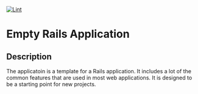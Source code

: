 [![Lint](https://github.com/jetrockets/rails-template/actions/workflows/lint.yml/badge.svg)](https://github.com/jetrockets/rails-template/actions/workflows/lint.yml)
# Empty Rails Application

## Description
The applicatoin is a template for a Rails application. It includes a lot of the common features that are used in most web applications. It is designed to be a starting point for new projects.
